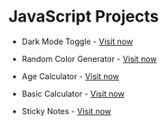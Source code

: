 # JavaScript Projects
- Dark Mode Toggle -  [Visit now](https://anupamyadav01.github.io/module-4-JS/Project2%20Dark%20Mode/index.html)

- Random Color Generator - [Visit now](https://anupamyadav01.github.io/module-4-JS/Project4%20Random%20Color%20Generator/index.html)

- Age Calculator - [Visit now](https://anupamyadav01.github.io/module-4-JS/Project6%20Age%20Calculator/index.html)

- Basic Calculator - [Visit now](https://anupamyadav01.github.io/module-4-JS/Project7_Calculator/index.html)

- Sticky Notes - [Visit now](https://anupamyadav01.github.io/module-4-JS/Project8_Sticky_Notes/index.html)

